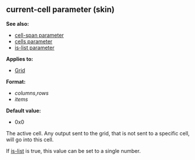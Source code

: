 ## current-cell parameter (skin)
**See also:**
+   [cell-span parameter](/ref/%7Bskin%7D/param/cell-span.md) 
+   [cells parameter](/ref/%7Bskin%7D/param/cells.md) 
+   [is-list parameter](/ref/%7Bskin%7D/param/is-list.md) 
<!-- -->
**Applies to:**
+   [Grid](/ref/%7Bskin%7D/control/grid.md) 
<!-- -->
**Format:**
+   *columns*,*rows*
+   *items*
<!-- -->
**Default value:**
+   0x0


The active cell. Any output sent to the grid, that is not sent
to a specific cell, will go into this cell. 

If
[is-list](/ref/%7Bskin%7D/param/is-list.md) is true, this value can be
set to a single number.